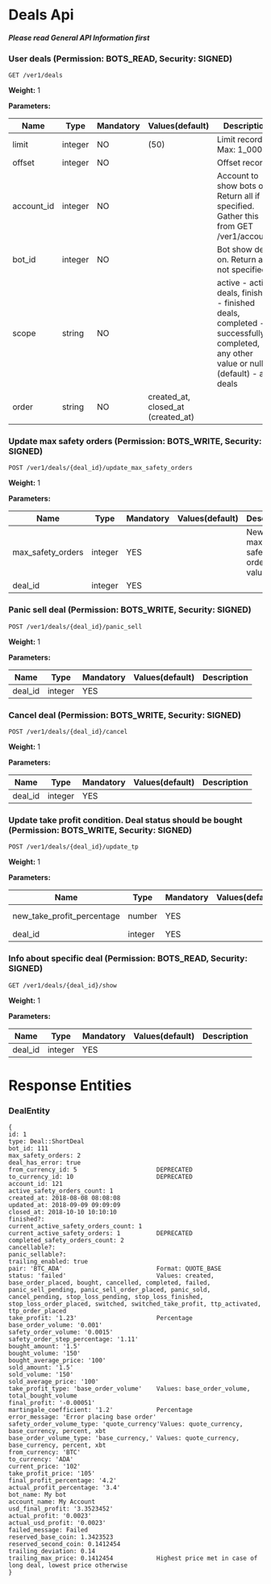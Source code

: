 # Deals Api
#### _Please read General API Information first_
### User deals (Permission: BOTS_READ, Security: SIGNED)
```
GET /ver1/deals
```
**Weight:**
1

**Parameters:**

Name | Type | Mandatory | Values(default) | Description
------------ | ------------ | ------------ | ------------ | ------------
limit | integer | NO |  (50) | Limit records. Max: 1_000
offset | integer | NO |   | Offset records
account_id | integer | NO |   | Account to show bots on. Return all if not specified. Gather this from GET /ver1/accounts
bot_id | integer | NO |   | Bot show deals on. Return all if not specified
scope | string | NO |   | active - active deals, finished - finished deals, completed - successfully completed, any other value or null (default) - all deals
order | string | NO | created_at, closed_at (created_at) | 
### Update max safety orders (Permission: BOTS_WRITE, Security: SIGNED)
```
POST /ver1/deals/{deal_id}/update_max_safety_orders
```
**Weight:**
1

**Parameters:**

Name | Type | Mandatory | Values(default) | Description
------------ | ------------ | ------------ | ------------ | ------------
max_safety_orders | integer | YES |   | New maximum safety orders value
deal_id | integer | YES |   | 
### Panic sell deal (Permission: BOTS_WRITE, Security: SIGNED)
```
POST /ver1/deals/{deal_id}/panic_sell
```
**Weight:**
1

**Parameters:**

Name | Type | Mandatory | Values(default) | Description
------------ | ------------ | ------------ | ------------ | ------------
deal_id | integer | YES |   | 
### Cancel deal (Permission: BOTS_WRITE, Security: SIGNED)
```
POST /ver1/deals/{deal_id}/cancel
```
**Weight:**
1

**Parameters:**

Name | Type | Mandatory | Values(default) | Description
------------ | ------------ | ------------ | ------------ | ------------
deal_id | integer | YES |   | 
### Update take profit condition. Deal status should be bought (Permission: BOTS_WRITE, Security: SIGNED)
```
POST /ver1/deals/{deal_id}/update_tp
```
**Weight:**
1

**Parameters:**

Name | Type | Mandatory | Values(default) | Description
------------ | ------------ | ------------ | ------------ | ------------
new_take_profit_percentage | number | YES |   | New take profit value
deal_id | integer | YES |   | 
### Info about specific deal (Permission: BOTS_READ, Security: SIGNED)
```
GET /ver1/deals/{deal_id}/show
```
**Weight:**
1

**Parameters:**

Name | Type | Mandatory | Values(default) | Description
------------ | ------------ | ------------ | ------------ | ------------
deal_id | integer | YES |   | 
# Response Entities 
### DealEntity
 ``` 
 {
id: 1                                     
type: Deal::ShortDeal                     
bot_id: 111                               
max_safety_orders: 2                      
deal_has_error: true                      
from_currency_id: 5                      DEPRECATED 
to_currency_id: 10                       DEPRECATED 
account_id: 121                           
active_safety_orders_count: 1             
created_at: 2018-08-08 08:08:08           
updated_at: 2018-09-09 09:09:09           
closed_at: 2018-10-10 10:10:10            
finished?:                                
current_active_safety_orders_count: 1     
current_active_safety_orders: 1          DEPRECATED 
completed_safety_orders_count: 2          
cancellable?:                             
panic_sellable?:                          
trailing_enabled: true                    
pair: 'BTC_ADA'                          Format: QUOTE_BASE 
status: 'failed'                         Values: created, base_order_placed, bought, cancelled, completed, failed, panic_sell_pending, panic_sell_order_placed, panic_sold, cancel_pending, stop_loss_pending, stop_loss_finished, stop_loss_order_placed, switched, switched_take_profit, ttp_activated, ttp_order_placed 
take_profit: '1.23'                      Percentage 
base_order_volume: '0.001'                
safety_order_volume: '0.0015'             
safety_order_step_percentage: '1.11'      
bought_amount: '1.5'                      
bought_volume: '150'                      
bought_average_price: '100'               
sold_amount: '1.5'                        
sold_volume: '150'                        
sold_average_price: '100'                 
take_profit_type: 'base_order_volume'    Values: base_order_volume, total_bought_volume 
final_profit: '-0.00051'                  
martingale_coefficient: '1.2'            Percentage 
error_message: 'Error placing base order' 
safety_order_volume_type: 'quote_currency'Values: quote_currency, base_currency, percent, xbt 
base_order_volume_type: 'base_currency,' Values: quote_currency, base_currency, percent, xbt 
from_currency: 'BTC'                      
to_currency: 'ADA'                        
current_price: '102'                      
take_profit_price: '105'                  
final_profit_percentage: '4.2'            
actual_profit_percentage: '3.4'           
bot_name: My bot                          
account_name: My Account                  
usd_final_profit: '3.3523452'             
actual_profit: '0.0023'                   
actual_usd_profit: '0.0023'               
failed_message: Failed                    
reserved_base_coin: 1.3423523             
reserved_second_coin: 0.1412454           
trailing_deviation: 0.14                  
trailing_max_price: 0.1412454            Highest price met in case of long deal, lowest price otherwise 
} 
 ``` 
